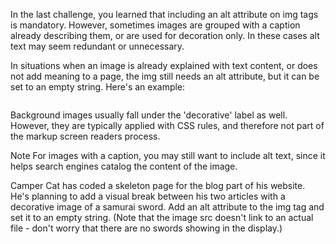 In the last challenge, you learned that including an alt attribute on img tags is mandatory. However, sometimes images are grouped with a caption already describing them, or are used for decoration only. In these cases alt text may seem redundant or unnecessary.

In situations when an image is already explained with text content, or does not add meaning to a page, the img still needs an alt attribute, but it can be set to an empty string. Here's an example:

<img src="visualDecoration.jpeg" alt="">

Background images usually fall under the 'decorative' label as well. However, they are typically applied with CSS rules, and therefore not part of the markup screen readers process.

Note
For images with a caption, you may still want to include alt text, since it helps search engines catalog the content of the image.


Camper Cat has coded a skeleton page for the blog part of his website. He's planning to add a visual break between his two articles with a decorative image of a samurai sword. Add an alt attribute to the img tag and set it to an empty string. (Note that the image src doesn't link to an actual file - don't worry that there are no swords showing in the display.)
